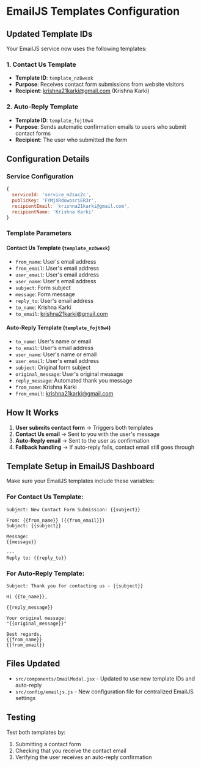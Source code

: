 # EmailJS Templates Configuration

## Updated Template IDs

Your EmailJS service now uses the following templates:

### 1. Contact Us Template
- **Template ID**: `template_nz8wexk`
- **Purpose**: Receives contact form submissions from website visitors
- **Recipient**: krishna21karki@gmail.com (Krishna Karki)

### 2. Auto-Reply Template  
- **Template ID**: `template_fojt0w4`
- **Purpose**: Sends automatic confirmation emails to users who submit contact forms
- **Recipient**: The user who submitted the form

## Configuration Details

### Service Configuration
```javascript
{
  serviceId: 'service_m2zac2c',
  publicKey: 'FYMjXRdowosriER3r',
  recipientEmail: 'krishna21karki@gmail.com',
  recipientName: 'Krishna Karki'
}
```

### Template Parameters

#### Contact Us Template (`template_nz8wexk`)
- `from_name`: User's email address
- `from_email`: User's email address  
- `user_email`: User's email address
- `user_name`: User's email address
- `subject`: Form subject
- `message`: Form message
- `reply_to`: User's email address
- `to_name`: Krishna Karki
- `to_email`: krishna21karki@gmail.com

#### Auto-Reply Template (`template_fojt0w4`)
- `to_name`: User's name or email
- `to_email`: User's email address
- `user_name`: User's name or email
- `user_email`: User's email address
- `subject`: Original form subject
- `original_message`: User's original message
- `reply_message`: Automated thank you message
- `from_name`: Krishna Karki
- `from_email`: krishna21karki@gmail.com

## How It Works

1. **User submits contact form** → Triggers both templates
2. **Contact Us email** → Sent to you with the user's message
3. **Auto-Reply email** → Sent to the user as confirmation
4. **Fallback handling** → If auto-reply fails, contact email still goes through

## Template Setup in EmailJS Dashboard

Make sure your EmailJS templates include these variables:

### For Contact Us Template:
```
Subject: New Contact Form Submission: {{subject}}

From: {{from_name}} ({{from_email}})
Subject: {{subject}}

Message:
{{message}}

---
Reply to: {{reply_to}}
```

### For Auto-Reply Template:
```
Subject: Thank you for contacting us - {{subject}}

Hi {{to_name}},

{{reply_message}}

Your original message:
"{{original_message}}"

Best regards,
{{from_name}}
{{from_email}}
```

## Files Updated

- `src/components/EmailModal.jsx` - Updated to use new template IDs and auto-reply
- `src/config/emailjs.js` - New configuration file for centralized EmailJS settings

## Testing

Test both templates by:
1. Submitting a contact form
2. Checking that you receive the contact email
3. Verifying the user receives an auto-reply confirmation
